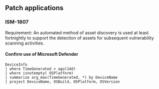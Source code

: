 ## Patch applications 
### ISM-1807

Requirement: An automated method of asset discovery is used at least fortnightly to support the detection of assets for subsequent vulnerability scanning activities.

#### Confirm use of Microsoft Defender
```
DeviceInfo
| where TimeGenerated > ago(14d)
| where isnotempty( OSPlatform)
| summarize arg_max(TimeGenerated, *) by DeviceName
| project DeviceName, OSBuild, OSPlatform, OSVersion

```
